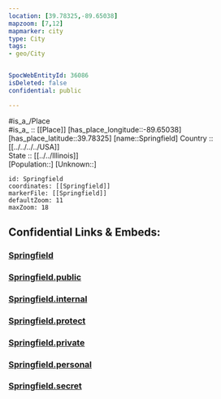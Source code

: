 ```yaml
---
location: [39.78325,-89.65038] 
mapzoom: [7,12] 
mapmarker: city 
type: City
tags:
- geo/City


SpocWebEntityId: 36086
isDeleted: false
confidential: public

---
```

#is_a_/Place  
#is_a_ :: [[Place]] 
[has_place_longitude::-89.65038] 
[has_place_latitude::39.78325] 
[name::Springfield] 
Country :: [[../../../../USA]]  
State :: [[../../Illinois]]  
[Population::] 
[Unknown::] 


```leaflet
id: Springfield
coordinates: [[Springfield]] 
markerFile: [[Springfield]] 
defaultZoom: 11 
maxZoom: 18
```


## Confidential Links & Embeds: 

### [Springfield](/_Standards/Earth/Continent/America~North/USA/USA~Central/Illinois/counties~Illinois/Sangamon,County/cities~Sangamon/Springfield.md) 

### [Springfield.public](/_public/Earth/Continent/America~North/USA/USA~Central/Illinois/counties~Illinois/Sangamon,County/cities~Sangamon/Springfield.public.md) 

### [Springfield.internal](/_internal/Earth/Continent/America~North/USA/USA~Central/Illinois/counties~Illinois/Sangamon,County/cities~Sangamon/Springfield.internal.md) 

### [Springfield.protect](/_protect/Earth/Continent/America~North/USA/USA~Central/Illinois/counties~Illinois/Sangamon,County/cities~Sangamon/Springfield.protect.md) 

### [Springfield.private](/_private/Earth/Continent/America~North/USA/USA~Central/Illinois/counties~Illinois/Sangamon,County/cities~Sangamon/Springfield.private.md) 

### [Springfield.personal](/_personal/Earth/Continent/America~North/USA/USA~Central/Illinois/counties~Illinois/Sangamon,County/cities~Sangamon/Springfield.personal.md) 

### [Springfield.secret](/_secret/Earth/Continent/America~North/USA/USA~Central/Illinois/counties~Illinois/Sangamon,County/cities~Sangamon/Springfield.secret.md)

